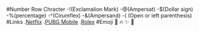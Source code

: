 #Number Row Chracter
-!(Exclamalion Mark)
-@(Ampersat)
-$(Dollar sign)
-%(percentage)
-^(Cirumflex)
-&(Ampersand)
-( (Open or left parenthesis)
#Links
.[Netflix](https://www.netflix.com/ca/)
.[PUBG Mobile](https://pubg.com/en/events/veiloftaego)
.[Rolex](https://www.rolex.com/en-us)
#Emoji
🤩
🔥
✨
💙
